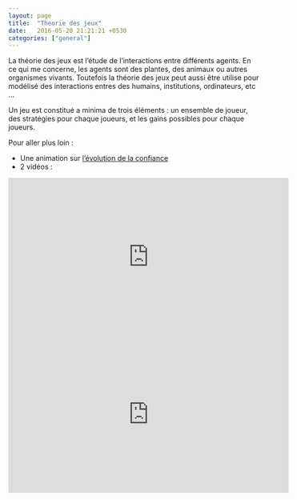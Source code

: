 ```yaml
---
layout: page
title:  "Theorie des jeux"
date:   2016-05-20 21:21:21 +0530
categories: ["general"]
---
```


La théorie des jeux est l’étude de l’interactions entre différents agents. En ce qui me concerne, les agents sont des plantes, des animaux ou autres organismes vivants. Toutefois la théorie des jeux peut aussi être utilise pour modélisé des interactions entres des humains, institutions, ordinateurs, etc …

Un jeu est constitué a minima de trois éléments : un ensemble de joueur, des stratégies pour chaque joueurs, et les gains possibles pour chaque joueurs.

Pour aller plus loin :

- Une animation sur [l’évolution de la confiance](https://ncase.me/trust/)
- 2 vidéos :

<iframe width="560" height="315" src="https://www.youtube.com/embed/StRqGx9ri2I" frameborder="0" allow="accelerometer; autoplay; clipboard-write; encrypted-media; gyroscope; picture-in-picture" allowfullscreen></iframe>

<iframe width="560" height="315" src="https://www.youtube.com/embed/fBYCoPAmpr4" frameborder="0" allow="accelerometer; autoplay; clipboard-write; encrypted-media; gyroscope; picture-in-picture" allowfullscreen></iframe>

